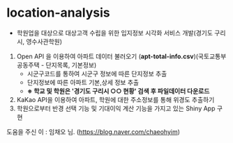 # location-analysis
- 학원업을 대상으로 대상고객 수립을 위한 입지정보 시각화 서비스 개발(경기도 구리시, 영수사관학원)

1. Open API 을 이용하여 아파트 데이터 불러오기 (**apt-total-info.csv**)(국토교통부 공동주택 - 단지목록, 기본정보)
   - 시군구코드를 통하여 시군구 정보에 따른 단지정보 추출
   - 단지정보에 따른 아파트 기본,상세 정보 추출
   - **※ 학교 및 학원은 '경기도 구리시 ○○ 현황' 검색 후 파일데이터 다운로드**
1. KaKao API을 이용하여 아파트, 학원에 대한 주소정보를 통해 위경도 추출하기
1. 학원으로부터 반경 선택 기능 및 기대이익 계산 기능을 가지고 있는 Shiny App 구현 

도움을 주신 이 : 임채오 님. (https://blog.naver.com/chaeohyim)
